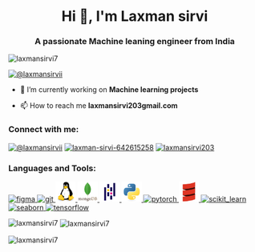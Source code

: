<h1 align="center">Hi 👋, I'm Laxman sirvi</h1>
<h3 align="center">A passionate Machine leaning engineer from India</h3>

<p align="left"> <img src="https://komarev.com/ghpvc/?username=laxmansirvi7&label=Profile%20views&color=0e75b6&style=flat" alt="laxmansirvi7" /> </p>

<p align="left"> <a href="https://twitter.com/@laxmansirvii" target="blank"><img src="https://img.shields.io/twitter/follow/@laxmansirvii?logo=twitter&style=for-the-badge" alt="@laxmansirvii" /></a> </p>

- 🔭 I’m currently working on **Machine learning projects**

- 📫 How to reach me **laxmansirvi203gmail.com**

<h3 align="left">Connect with me:</h3>
<p align="left">
<a href="https://twitter.com/@laxmansirvii" target="blank"><img align="center" src="https://raw.githubusercontent.com/rahuldkjain/github-profile-readme-generator/master/src/images/icons/Social/twitter.svg" alt="@laxmansirvii" height="30" width="40" /></a>
<a href="https://linkedin.com/in/laxman-sirvi-642615258" target="blank"><img align="center" src="https://raw.githubusercontent.com/rahuldkjain/github-profile-readme-generator/master/src/images/icons/Social/linked-in-alt.svg" alt="laxman-sirvi-642615258" height="30" width="40" /></a>
<a href="https://kaggle.com/laxmansirvi203" target="blank"><img align="center" src="https://raw.githubusercontent.com/rahuldkjain/github-profile-readme-generator/master/src/images/icons/Social/kaggle.svg" alt="laxmansirvi203" height="30" width="40" /></a>
</p>

<h3 align="left">Languages and Tools:</h3>
<p align="left"> <a href="https://www.figma.com/" target="_blank" rel="noreferrer"> <img src="https://www.vectorlogo.zone/logos/figma/figma-icon.svg" alt="figma" width="40" height="40"/> </a> <a href="https://git-scm.com/" target="_blank" rel="noreferrer"> <img src="https://www.vectorlogo.zone/logos/git-scm/git-scm-icon.svg" alt="git" width="40" height="40"/> </a> <a href="https://www.linux.org/" target="_blank" rel="noreferrer"> <img src="https://raw.githubusercontent.com/devicons/devicon/master/icons/linux/linux-original.svg" alt="linux" width="40" height="40"/> </a> <a href="https://www.mongodb.com/" target="_blank" rel="noreferrer"> <img src="https://raw.githubusercontent.com/devicons/devicon/master/icons/mongodb/mongodb-original-wordmark.svg" alt="mongodb" width="40" height="40"/> </a> <a href="https://pandas.pydata.org/" target="_blank" rel="noreferrer"> <img src="https://raw.githubusercontent.com/devicons/devicon/2ae2a900d2f041da66e950e4d48052658d850630/icons/pandas/pandas-original.svg" alt="pandas" width="40" height="40"/> </a> <a href="https://www.python.org" target="_blank" rel="noreferrer"> <img src="https://raw.githubusercontent.com/devicons/devicon/master/icons/python/python-original.svg" alt="python" width="40" height="40"/> </a> <a href="https://pytorch.org/" target="_blank" rel="noreferrer"> <img src="https://www.vectorlogo.zone/logos/pytorch/pytorch-icon.svg" alt="pytorch" width="40" height="40"/> </a> <a href="https://www.scala-lang.org" target="_blank" rel="noreferrer"> <img src="https://raw.githubusercontent.com/devicons/devicon/master/icons/scala/scala-original.svg" alt="scala" width="40" height="40"/> </a> <a href="https://scikit-learn.org/" target="_blank" rel="noreferrer"> <img src="https://upload.wikimedia.org/wikipedia/commons/0/05/Scikit_learn_logo_small.svg" alt="scikit_learn" width="40" height="40"/> </a> <a href="https://seaborn.pydata.org/" target="_blank" rel="noreferrer"> <img src="https://seaborn.pydata.org/_images/logo-mark-lightbg.svg" alt="seaborn" width="40" height="40"/> </a> <a href="https://www.tensorflow.org" target="_blank" rel="noreferrer"> <img src="https://www.vectorlogo.zone/logos/tensorflow/tensorflow-icon.svg" alt="tensorflow" width="40" height="40"/> </a> </p>

<p><img align="left" src="https://github-readme-stats.vercel.app/api/top-langs?username=laxmansirvi7&show_icons=true&locale=en&layout=compact" alt="laxmansirvi7" /></p>

<p>&nbsp;<img align="center" src="https://github-readme-stats.vercel.app/api?username=laxmansirvi7&show_icons=true&locale=en" alt="laxmansirvi7" /></p>

<p><img align="center" src="https://github-readme-streak-stats.herokuapp.com/?user=laxmansirvi7&" alt="laxmansirvi7" /></p>
